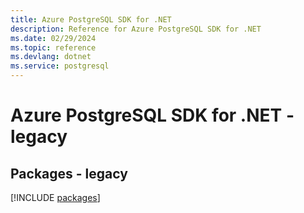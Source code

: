 ```yaml
---
title: Azure PostgreSQL SDK for .NET
description: Reference for Azure PostgreSQL SDK for .NET
ms.date: 02/29/2024
ms.topic: reference
ms.devlang: dotnet
ms.service: postgresql
---
```

# Azure PostgreSQL SDK for .NET - legacy
## Packages - legacy
[!INCLUDE [packages](postgresql-index.md)]